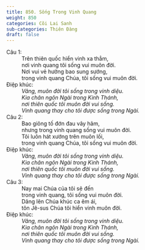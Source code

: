 ```yaml
---
title: 850. Sống Trong Vinh Quang
weight: 850
categories: Cõi Lai Sanh
sub-categories: Thiên Đàng
draft: false
---
```

<dl><dt>Câu 1:</dt><dd data-verse="1">Trên thiên quốc hiển vinh xa thẳm, <br/>nơi vinh quang tôi sống vui muôn đời. <br/>Nơi vui vẻ hưởng bao sung sướng, <br/>trong vinh quang Chúa, tôi sống vui muôn đời. </dd><dt>Điệp khúc:</dt><dd data-chorus="1"><em>Vâng, muôn đời tôi sống trong vinh diệu. <br/>Kia chân ngôn Ngài trong Kinh Thánh, <br/>nơi thiên quốc tôi muôn đời vui sống. <br/>Vinh quang thay cho tôi được sống trong Ngài. </em></dd><dt>Câu 2:</dt><dd data-verse="2">Bao giông tố đớn đau vây hãm, <br/>nhưng trong vinh quang sống vui muôn đời. <br/>Tôi luôn hát xướng trên muôn lối, <br/>trong vinh quang Chúa, tôi sống vui muôn đời. </dd><dt>Điệp khúc:</dt><dd data-chorus="1"><em>Vâng, muôn đời tôi sống trong vinh diệu. <br/>Kia chân ngôn Ngài trong Kinh Thánh, <br/>nơi thiên quốc tôi muôn đời vui sống. <br/>Vinh quang thay cho tôi được sống trong Ngài. </em></dd><dt>Câu 3:</dt><dd data-verse="3">Nay mai Chúa của tôi sẽ đến <br/>trong vinh quang, tôi sống vui muôn đời. <br/>Dâng lên Chúa khúc ca êm ái, <br/>tôn Jê-sus Chúa tôi hiển vinh muôn đời. </dd><dt>Điệp khúc:</dt><dd data-chorus="1"><em>Vâng, muôn đời tôi sống trong vinh diệu. <br/>Kia chân ngôn Ngài trong Kinh Thánh, <br/>nơi thiên quốc tôi muôn đời vui sống. <br/>Vinh quang thay cho tôi được sống trong Ngài. </em></dd></dl>
